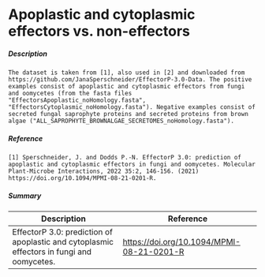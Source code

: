 # Apoplastic and cytoplasmic effectors vs. non-effectors

##### Description 

    The dataset is taken from [1], also used in [2] and downloaded from https://github.com/JanaSperschneider/EffectorP-3.0-Data. The positive examples consist of apoplastic and cytoplasmic effectors from fungi and oomycetes (from the fasta files "EffectorsApoplastic_noHomology.fasta", "EffectorsCytoplasmic_noHomology.fasta"). Negative examples consist of secreted fungal saprophyte proteins and secreted proteins from brown algae ("ALL_SAPROPHYTE_BROWNALGAE_SECRETOMES_noHomology.fasta").
    
##### Reference

    [1] Sperschneider, J. and Dodds P.-N. EffectorP 3.0: prediction of apoplastic and cytoplasmic effectors in fungi and oomycetes. Molecular Plant-Microbe Interactions, 2022 35:2, 146-156. (2021) https://doi.org/10.1094/MPMI-08-21-0201-R.
        
##### Summary
 
| Description                                                               | Reference                         |
|---------------------------------------------------------------------------|-----------------------------------|
| EffectorP 3.0: prediction of apoplastic and cytoplasmic effectors in fungi and oomycetes. | https://doi.org/10.1094/MPMI-08-21-0201-R |
             